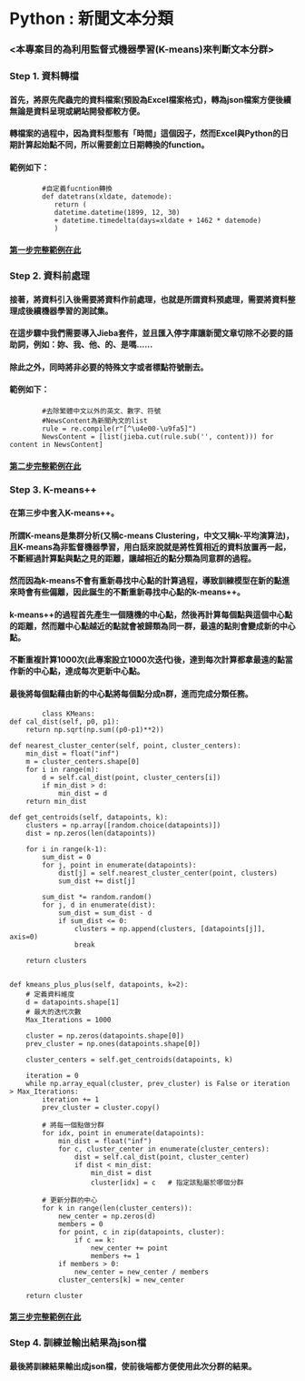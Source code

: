 # Python : 新聞文本分類
### <本專案目的為利用監督式機器學習(K-means)來判斷文本分群>
### Step 1. 資料轉檔
####        首先，將原先爬蟲完的資料檔案(預設為Excel檔案格式)，轉為json檔案方便後續無論是資料呈現或網站開發都較方便。
####        轉檔案的過程中，因為資料型態有「時間」這個因子，然而Excel與Python的日期計算起始點不同，所以需要創立日期轉換的function。
####        範例如下：
            #自定義fucntion轉換
            def datetrans(xldate, datemode):
               return (
               datetime.datetime(1899, 12, 30)
               + datetime.timedelta(days=xldate + 1462 * datemode)
               )
####        [第一步完整範例在此](https://github.com/Michael-Yan-wun/Python-News-Content/blob/master/Step1%20%E8%B3%87%E6%96%99%E8%BD%89%E6%AA%94/Step1%20%E8%B3%87%E6%96%99%E8%BD%89%E6%AA%94.py "Step one") 
####
### Step 2. 資料前處理
####        接著，將資料引入後需要將資料作前處理，也就是所謂資料預處理，需要將資料整理成後續機器學習的測試集。
####        在這步驟中我們需要導入Jieba套件，並且匯入停字庫讓新聞文章切除不必要的語助詞，例如：妳、我、他、的、是嗎......
####        除此之外，同時將非必要的特殊文字或者標點符號刪去。
####        範例如下：
            #去除繁體中文以外的英文、數字、符號
            #NewsContent為新聞內文的list
            rule = re.compile(r"[^\u4e00-\u9fa5]")
            NewsContent = [list(jieba.cut(rule.sub('', content))) for content in NewsContent]      
####        [第二步完整範例在此](https://github.com/Michael-Yan-wun/Python-News-Content/blob/master/Step2%20%E8%B3%87%E6%96%99%E5%89%8D%E8%99%95%E7%90%86/Step2%20%E8%B3%87%E6%96%99%E5%89%8D%E8%99%95%E7%90%86.py "Step two")
### Step 3. K-means++
####        在第三步中套入K-means++。
####        所謂K-means是集群分析(又稱c-means Clustering，中文又稱k-平均演算法)，且K-means為非監督機器學習，用白話來說就是將性質相近的資料放置再一起，不斷經過計算點與點之見的距離，讓越相近的點分類為同意群的過程。
####        然而因為k-means不會有重新尋找中心點的計算過程，導致訓練模型在新的點進來時會有些偏離，因此誕生的不斷重新尋找中心點的k-means++。
####        k-means++的過程首先產生一個隨機的中心點，然後再計算每個點與這個中心點的距離，然而離中心點越近的點就會被歸類為同一群，最遠的點則會變成新的中心點。
####        不斷重複計算1000次(此專案設立1000次迭代)後，達到每次計算都拿最遠的點當作新的中心點，達成每次更新中心點。
####        最後將每個點藉由新的中心點將每個點分成n群，進而完成分類任務。
            class KMeans:
    def cal_dist(self, p0, p1):
        return np.sqrt(np.sum((p0-p1)**2))
    
    def nearest_cluster_center(self, point, cluster_centers):
        min_dist = float("inf")
        m = cluster_centers.shape[0]
        for i in range(m):
            d = self.cal_dist(point, cluster_centers[i])
            if min_dist > d:
                min_dist = d
        return min_dist 

    def get_centroids(self, datapoints, k):
        clusters = np.array([random.choice(datapoints)])
        dist = np.zeros(len(datapoints))
        
        for i in range(k-1):
            sum_dist = 0
            for j, point in enumerate(datapoints):
                dist[j] = self.nearest_cluster_center(point, clusters)
                sum_dist += dist[j]
            
            sum_dist *= random.random()
            for j, d in enumerate(dist):
                sum_dist = sum_dist - d
                if sum_dist <= 0:
                    clusters = np.append(clusters, [datapoints[j]], axis=0)
                    break
        
        return clusters
        
        
    def kmeans_plus_plus(self, datapoints, k=2):
        # 定義資料維度
        d = datapoints.shape[1]
        # 最大的迭代次數
        Max_Iterations = 1000

        cluster = np.zeros(datapoints.shape[0])
        prev_cluster = np.ones(datapoints.shape[0])

        cluster_centers = self.get_centroids(datapoints, k)

        iteration = 0
        while np.array_equal(cluster, prev_cluster) is False or iteration > Max_Iterations:
            iteration += 1
            prev_cluster = cluster.copy()

            # 將每一個點做分群
            for idx, point in enumerate(datapoints):
                min_dist = float("inf")
                for c, cluster_center in enumerate(cluster_centers):
                    dist = self.cal_dist(point, cluster_center)
                    if dist < min_dist:
                        min_dist = dist  
                        cluster[idx] = c   # 指定該點屬於哪個分群

            # 更新分群的中心
            for k in range(len(cluster_centers)):
                new_center = np.zeros(d)
                members = 0
                for point, c in zip(datapoints, cluster):
                    if c == k:
                        new_center += point
                        members += 1
                if members > 0:
                    new_center = new_center / members
                cluster_centers[k] = new_center

        return cluster
####        [第三步完整範例在此](https://github.com/Michael-Yan-wun/Python-News-Content/blob/master/Step3%20K-means%2B%2B%E5%BB%BA%E7%AB%8B/Step3%20K-means%2B%2B%E5%BB%BA%E7%AB%8B.py "Step two")

### Step 4. 訓練並輸出結果為json檔
####        最後將訓練結果輸出成json檔，使前後端都方便使用此次分群的結果。

